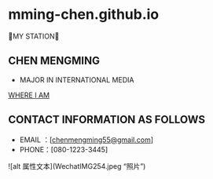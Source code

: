 # mming-chen.github.io

👾MY STATION👾

## CHEN MENGMING

- MAJOR IN INTERNATIONAL MEDIA

[WHERE I AM](https://www.imc.hokudai.ac.jp/)


## CONTACT INFORMATION AS FOLLOWS

- EMAIL ：[chenmengming55@gmail.com]
- PHONE：[080-1223-3445]


![alt 属性文本](WechatIMG254.jpeg “照片”)
